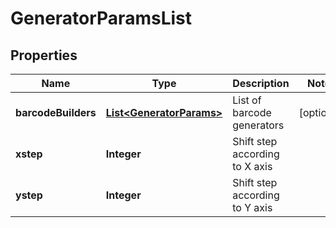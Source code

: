 
# GeneratorParamsList

## Properties
Name | Type | Description | Notes
------------ | ------------- | ------------- | -------------
**barcodeBuilders** | [**List&lt;GeneratorParams&gt;**](GeneratorParams.md) | List of barcode generators |  [optional]
**xstep** | **Integer** | Shift step according to X axis | 
**ystep** | **Integer** | Shift step according to Y axis | 



